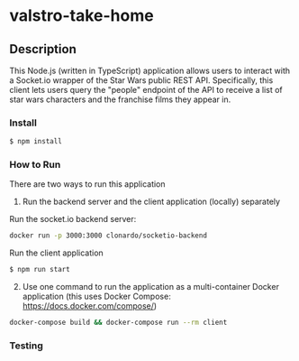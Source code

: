 # valstro-take-home

## Description
This Node.js (written in TypeScript) application allows users to interact with a Socket.io wrapper of the Star Wars public REST API. Specifically, this client lets users query the "people" endpoint of the API to receive a list of star wars characters and the franchise films they appear in.

### Install
```bash
$ npm install
```

### How to Run
There are two ways to run this application
1. Run the backend server and the client application (locally) separately 

Run the socket.io backend server: 
```bash
docker run -p 3000:3000 clonardo/socketio-backend
```
Run the client application
```bash
$ npm run start
```

2. Use one command to run the application as a multi-container Docker application (this uses Docker Compose: https://docs.docker.com/compose/)

```bash
docker-compose build && docker-compose run --rm client
```

### Testing